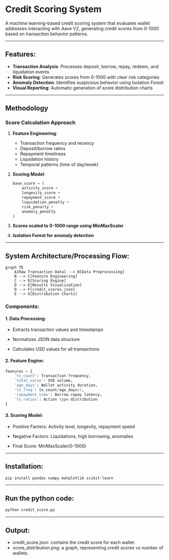 # Credit Scoring System

A machine learning-based credit scoring system that evaluates wallet addresses interacting with Aave V2, generating credit scores from 0-1000 based on transaction behavior patterns.

---

## Features:
- **Transaction Analysis**: Processes deposit, borrow, repay, redeem, and liquidation events
- **Risk Scoring**: Generates scores from 0-1000 with clear risk categories
- **Anomaly Detection**: Identifies suspicious behavior using Isolation Forest
- **Visual Reporting**: Automatic generation of score distribution charts

---

## Methodology
### Score Calculation Approach
1. **Feature Engineering**:
   - Transaction frequency and recency
   - Deposit/borrow ratios
   - Repayment timeliness
   - Liquidation history
   - Temporal patterns (time of day/week)

2. **Scoring Model**:
   ```python
   base_score = (
       activity_score + 
       longevity_score + 
       repayment_score + 
       liquidation_penalty + 
       risk_penalty + 
       anomaly_penalty
   )
3. **Scores scaled to 0-1000 range using MinMaxScaler**

4. **Isolation Forest for anomaly detection**

---

## System Architecture/Processing Flow:

```mermaid
graph TD
    A[Raw Transaction Data] --> B[Data Preprocessing]
    B --> C[Feature Engineering]
    C --> D[Scoring Engine]
    D --> E[Results Visualization]
    D --> F[credit_scores.json]
    E --> G[Distribution Charts]
```
### Components:

#### 1. Data Processing:

- Extracts transaction values and timestamps

- Normalizes JSON data structure

- Calculates USD values for all transactions

#### 2. Feature Engine:
```python
features = {
    'tx_count': Transaction frequency,
    'total_value': USD volume,
    'age_days': Wallet activity duration,
    'tx_freq': tx_count/age_days+1,
    'repayment_time': Borrow-repay latency,
    'tx_ratios': Action type distribution
}
```
#### 3. Scoring Model:

- Positive Factors: Activity level, longevity, repayment speed

- Negative Factors: Liquidations, high borrowing, anomalies

- Final Score: MinMaxScaler(0-1000)

---

## Installation:
```bash
pip install pandas numpy matplotlib scikit-learn
```

---

## Run the python code:
```bash
python credit_score.py
```

---

## Output:
- credit_score.json: contains the credit score for each wallet.
- score_distribution.png: a graph, representing credit scores vs number of wallets.
